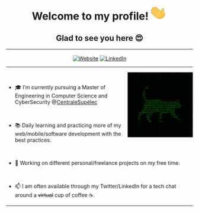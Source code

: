 <h1 align="center">
    <strong>
        Welcome to my profile!<img src="assets/wave.gif" alt="hi"  width=50 height=40 />
    </strong>
</h1>

<h2 align="center">
    Glad to see you here 😍
</h2>


---

<p align="center">

 <a  align="center" href="https://twitter.com/LouzarAmine">
 <img align="center"  alt="Website" src="https://img.shields.io/badge/-Twitter-222222?style=flat-square&logo=twitter&logoColor=white&link=https://twitter.com/LouzarAmine"></a> 
 <a href="https://www.linkedin.com/in/aminelouzar/" align="center" >
 <img align="center"  alt="LinkedIn" src="https://img.shields.io/badge/-LinkedIn-222222?style=flat-square&logo=Linkedin&logoColor=white&link=https://www.linkedin.com/in/aminelouzar//"></a>

 </p>


---


<a href=""><img width="35%" align="right" alt="Github" src="./assets/cat.gif" /></a>

<br/>

- 🎓 I’m currently pursuing a Master of Engineering in Computer Science and CyberSecurity @[CentraleSupélec](https://www.centralesupelec.fr/)


<br/>

- 📚 Daily learning and practicing more of my web/mobile/software development with the best practices.


<br/>

- 👯 Working on different personal/freelance projects on my free time.


<br/>

- 📫 I am often available through my Twitter/LinkedIn for a tech chat around a ~~virtual~~ cup of coffee ☕.


---
